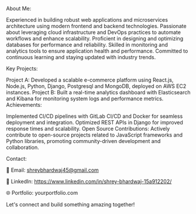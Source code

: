 About Me:

Experienced in building robust web applications and microservices architecture using modern frontend and backend technologies. Passionate about leveraging cloud infrastructure and DevOps practices to automate workflows and enhance scalability. Proficient in designing and optimizing databases for performance and reliability. Skilled in monitoring and analytics tools to ensure application health and performance. Committed to continuous learning and staying updated with industry trends.

Key Projects:

Project A: Developed a scalable e-commerce platform using React.js, Node.js, Python, Django, Postgresql and MongoDB, deployed on AWS EC2 instances.
Project B: Built a real-time analytics dashboard with Elasticsearch and Kibana for monitoring system logs and performance metrics.
Achievements:

Implemented CI/CD pipelines with GitLab CI/CD and Docker for seamless deployment and integration.
Optimized REST APIs in Django for improved response times and scalability.
Open Source Contributions:
Actively contribute to open-source projects related to JavaScript frameworks and Python libraries, promoting community-driven development and collaboration.

Contact:

📧 Email: shreybhardwaj45@gmail.com

💼 LinkedIn: https://www.linkedin.com/in/shrey-bhardwaj-15a912202/

🌐 Portfolio: yourportfolio.com

Let's connect and build something amazing together!

<!---
I-am-shreybhardwaj/I-am-shreybhardwaj is a ✨ special ✨ repository because its `README.md` (this file) appears on your GitHub profile.
You can click the Preview link to take a look at your changes.
--->
